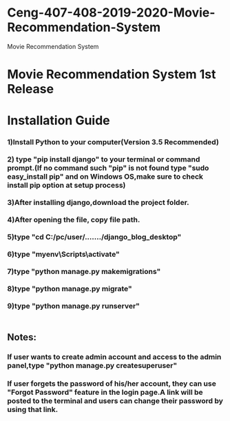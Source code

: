 # Ceng-407-408-2019-2020-Movie-Recommendation-System
Movie Recommendation System

# Movie Recommendation System 1st Release

<h1>Installation Guide</h1>

<h3>1)Install Python to your computer(Version 3.5 Recommended)<br><br>
2) type "pip install django" to your terminal or command prompt.(If no command such "pip" is not found type "sudo easy_install pip" and on Windows OS,make sure to check install pip option at setup process)<br><br>
3)After installing django,download the project folder.<br><br>
4)After opening the file, copy file path.<br><br>
5)type "cd C:/pc/user/......./django_blog_desktop"<br><br>
6)type "myenv\Scripts\activate"<br><br>
7)type "python manage.py makemigrations"<br><br>
8)type "python manage.py migrate"<br><br>
9)type "python manage.py runserver"<br><br>
</h3>
<h2>Notes:</h2>
<h3>If user wants to create admin account and access to the admin panel,type "python manage.py createsuperuser"
<h3>If user forgets the password of his/her account, they can use "Forgot Password" feature in the login page.A link will be posted to the terminal and users can change their password by using that link.
